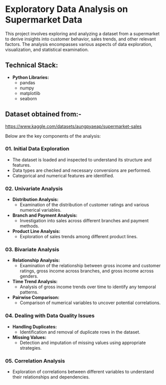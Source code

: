 # Exploratory Data Analysis on Supermarket Data
This project involves exploring and analyzing a dataset from a supermarket to derive insights into customer behavior, sales trends, and other relevant factors. The analysis encompasses various aspects of data exploration, visualization, and statistical examination. 

## Technical Stack:
- **Python Libraries:**
  - pandas
  - numpy
  - matplotlib
  - seaborn

## **Dataset obtained from:-**
https://www.kaggle.com/datasets/aungpyaeap/supermarket-sales

Below are the key components of the analysis:

### 01. Initial Data Exploration
- The dataset is loaded and inspected to understand its structure and features.
- Data types are checked and necessary conversions are performed.
- Categorical and numerical features are identified.

### 02. Univariate Analysis
- **Distribution Analysis:** 
  - Examination of the distribution of customer ratings and various numerical variables.
- **Branch and Payment Analysis:** 
  - Investigation into sales across different branches and payment methods.
- **Product Line Analysis:** 
  - Exploration of sales trends among different product lines.

### 03. Bivariate Analysis
- **Relationship Analysis:** 
  - Examination of the relationship between gross income and customer ratings, gross income across branches, and gross income across genders.
- **Time Trend Analysis:** 
  - Analysis of gross income trends over time to identify any temporal patterns.
- **Pairwise Comparison:** 
  - Comparison of numerical variables to uncover potential correlations.

### 04. Dealing with Data Quality Issues
- **Handling Duplicates:** 
  - Identification and removal of duplicate rows in the dataset.
- **Missing Values:** 
  - Detection and imputation of missing values using appropriate strategies.

### 05. Correlation Analysis
- Exploration of correlations between different variables to understand their relationships and dependencies.
